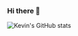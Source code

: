 ### Hi there 👋

![Kevin's GitHub stats](https://github-readme-stats.vercel.app/api?username=kevoneil&show_icons=true&theme=radical)


